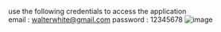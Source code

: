 use the following credentials to access the application                                                                                                                   
email : walterwhite@gmail.com password : 12345678
![image](https://user-images.githubusercontent.com/59998213/139588421-beef6975-7558-4963-b39e-0988c541cc4c.png)
